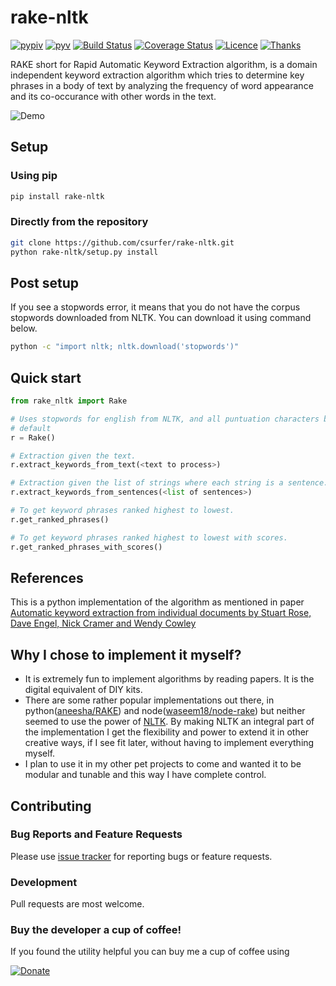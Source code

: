 # rake-nltk

[![pypiv](https://img.shields.io/pypi/v/rake-nltk.svg)](https://pypi.python.org/pypi/rake-nltk)
[![pyv](https://img.shields.io/pypi/pyversions/rake-nltk.svg)](https://pypi.python.org/pypi/rake-nltk)
[![Build Status](https://travis-ci.org/csurfer/rake-nltk.svg?branch=master)](https://travis-ci.org/csurfer/rake-nltk)
[![Coverage Status](https://coveralls.io/repos/github/csurfer/rake-nltk/badge.svg?branch=master)](https://coveralls.io/github/csurfer/rake-nltk?branch=master)
[![Licence](https://img.shields.io/badge/license-MIT-blue.svg)](https://raw.githubusercontent.com/csurfer/rake-nltk/master/LICENSE)
[![Thanks](https://img.shields.io/badge/Say%20Thanks-!-1EAEDB.svg)](https://saythanks.io/to/csurfer)

RAKE short for Rapid Automatic Keyword Extraction algorithm, is a domain independent keyword extraction algorithm which tries to determine key phrases in a body of text by analyzing the frequency of word appearance and its co-occurance with other words in the text.

![Demo](http://i.imgur.com/wVOzU7y.gif)

## Setup

### Using pip

```bash
pip install rake-nltk
```

### Directly from the repository

```bash
git clone https://github.com/csurfer/rake-nltk.git
python rake-nltk/setup.py install
```

## Post setup

If you see a stopwords error, it means that you do not have the corpus stopwords downloaded from NLTK. You can download it using command below.

```bash
python -c "import nltk; nltk.download('stopwords')"
```

## Quick start

```python
from rake_nltk import Rake

# Uses stopwords for english from NLTK, and all puntuation characters by
# default
r = Rake()

# Extraction given the text.
r.extract_keywords_from_text(<text to process>)

# Extraction given the list of strings where each string is a sentence.
r.extract_keywords_from_sentences(<list of sentences>)

# To get keyword phrases ranked highest to lowest.
r.get_ranked_phrases()

# To get keyword phrases ranked highest to lowest with scores.
r.get_ranked_phrases_with_scores()
```

## References

This is a python implementation of the algorithm as mentioned in paper [Automatic keyword extraction from individual documents by Stuart Rose, Dave Engel, Nick Cramer and Wendy Cowley](https://www.researchgate.net/profile/Stuart_Rose/publication/227988510_Automatic_Keyword_Extraction_from_Individual_Documents/links/55071c570cf27e990e04c8bb.pdf)

## Why I chose to implement it myself?

- It is extremely fun to implement algorithms by reading papers. It is the digital equivalent of DIY kits.
- There are some rather popular implementations out there, in python([aneesha/RAKE](https://github.com/aneesha/RAKE)) and node([waseem18/node-rake](https://github.com/waseem18/node-rake)) but neither seemed to use the power of [NLTK](http://www.nltk.org/). By making NLTK an integral part of the implementation I get the flexibility and power to extend it in other creative ways, if I see fit later, without having to implement everything myself.
- I plan to use it in my other pet projects to come and wanted it to be modular and tunable and this way I have complete control.

## Contributing

### Bug Reports and Feature Requests

Please use [issue tracker](https://github.com/csurfer/rake-nltk/issues) for reporting bugs or feature requests.

### Development

Pull requests are most welcome.

### Buy the developer a cup of coffee!

If you found the utility helpful you can buy me a cup of coffee using

[![Donate](https://www.paypalobjects.com/webstatic/en_US/i/btn/png/silver-pill-paypal-44px.png)](https://www.paypal.com/cgi-bin/webscr?cmd=_donations&business=3BSBW7D45C4YN&lc=US&currency_code=USD&bn=PP%2dDonationsBF%3abtn_donate_SM%2egif%3aNonHosted)
